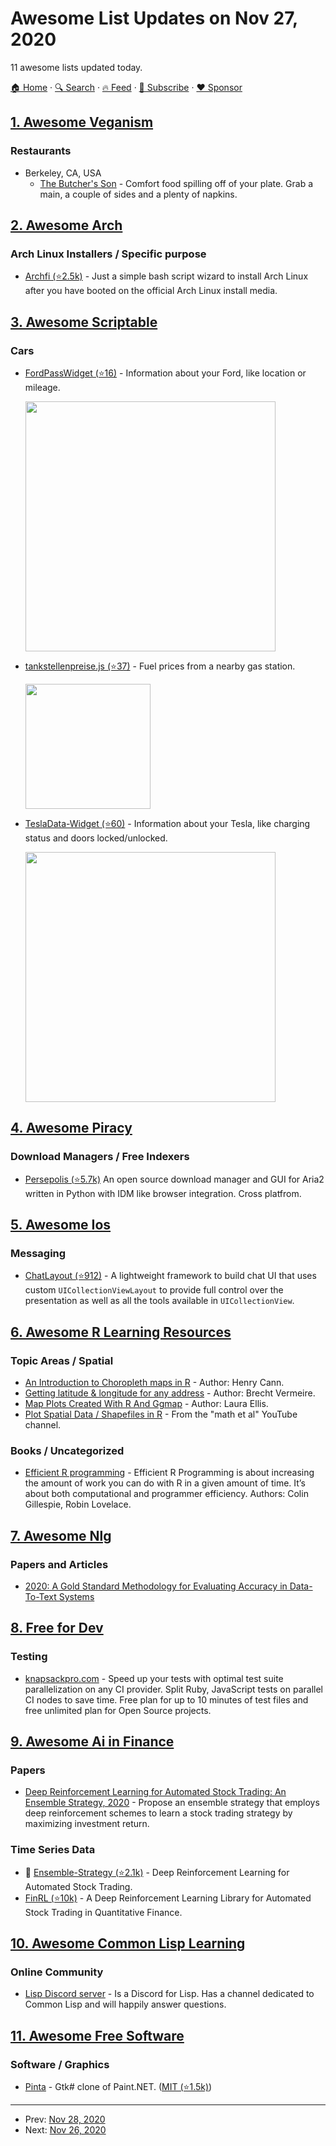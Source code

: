 # Awesome List Updates on Nov 27, 2020

11 awesome lists updated today.

[🏠 Home](/README.md) · [🔍 Search](https://www.trackawesomelist.com/search/) · [🔥 Feed](https://www.trackawesomelist.com/rss.xml) · [📮 Subscribe](https://trackawesomelist.us17.list-manage.com/subscribe?u=d2f0117aa829c83a63ec63c2f&id=36a103854c) · [❤️  Sponsor](https://github.com/sponsors/theowenyoung)



## [1. Awesome Veganism](/content/sdassow/awesome-veganism/README.md)

### Restaurants

*   Berkeley, CA, USA
    *   [The Butcher's Son](https://www.thebutchersveganson.com/) - Comfort food spilling off of your plate. Grab a main, a couple of sides and a plenty of napkins.

## [2. Awesome Arch](/content/PandaFoss/Awesome-Arch/README.md)

### Arch Linux Installers / Specific purpose

*   [Archfi (⭐2.5k)](https://github.com/MatMoul/archfi) - Just a simple bash script wizard to install Arch Linux after you have booted on the official Arch Linux install media.

## [3. Awesome Scriptable](/content/dersvenhesse/awesome-scriptable/README.md)

### Cars

*   [FordPassWidget (⭐16)](https://github.com/dschablowsky/FordPassWidget) - Information about your Ford, like location or mileage.

    <img src="https://raw.githubusercontent.com/dschablowsky/FordPassWidget/master/fp-widget.jpg" width="400"/>
*   [tankstellenpreise.js (⭐37)](https://github.com/Necriso/ScriptableWidgets/blob/main/tankstellenpreise.js) - Fuel prices from a nearby gas station.

    <img src="https://raw.githubusercontent.com/Necriso/ScriptableWidgets/main/images/tankstellenpreise.png" width="200"/>
*   [TeslaData-Widget (⭐60)](https://github.com/DrieStone/TeslaData-Widget) - Information about your Tesla, like charging status and doors locked/unlocked.

    <img src="https://raw.githubusercontent.com/DrieStone/TeslaData-Widget/main/documentation/screen_001.png" width="400"/>

## [4. Awesome Piracy](/content/Igglybuff/awesome-piracy/README.md)

### Download Managers / Free Indexers

*   [Persepolis (⭐5.7k)](https://github.com/persepolisdm/persepolis) An open source download manager and GUI for Aria2 written in Python with IDM like browser integration. Cross platfrom.

## [5. Awesome Ios](/content/vsouza/awesome-ios/README.md)

### Messaging

*   [ChatLayout (⭐912)](https://github.com/ekazaev/ChatLayout) - A lightweight framework to build chat UI that uses custom `UICollectionViewLayout` to provide full control over the presentation as well as all the tools available in `UICollectionView`.

## [6. Awesome R Learning Resources](/content/iamericfletcher/awesome-r-learning-resources/README.md)

### Topic Areas / Spatial

*   [An Introduction to Choropleth maps in R](https://rstudio-pubs-static.s3.amazonaws.com/324400_69a673183ba449e9af4011b1eeb456b9.html) - Author: Henry Cann.
*   [Getting latitude & longitude for any address](https://discourse.looker.com/t/get-latitude-longitude-for-any-location-through-google-sheets-and-plot-these-in-looker/5402) - Author: Brecht Vermeire.
*   [Map Plots Created With R And Ggmap](https://www.littlemissdata.com/blog/maps) - Author: Laura Ellis.
*   [Plot Spatial Data / Shapefiles in R](https://www.youtube.com/watch?v=uZtto0cYjZM) - From the "math et al" YouTube channel.

### Books / Uncategorized

*   [Efficient R programming](https://csgillespie.github.io/efficientR/) - Efficient R Programming is about increasing the amount of work you can do with R in a given amount of time. It’s about both computational and programmer efficiency. Authors: Colin Gillespie, Robin Lovelace.

## [7. Awesome Nlg](/content/accelerated-text/awesome-nlg/README.md)

### Papers and Articles

*   [2020: A Gold Standard Methodology for Evaluating Accuracy in Data-To-Text Systems](https://arxiv.org/abs/2011.03992)

## [8. Free for Dev](/content/ripienaar/free-for-dev/README.md)

### Testing

*   [knapsackpro.com](https://knapsackpro.com) - Speed up your tests with optimal test suite parallelization on any CI provider. Split Ruby, JavaScript tests on parallel CI nodes to save time. Free plan for up to 10 minutes of test files and free unlimited plan for Open Source projects.

## [9. Awesome Ai in Finance](/content/georgezouq/awesome-ai-in-finance/README.md)

### Papers

*   [Deep Reinforcement Learning for Automated Stock Trading: An Ensemble Strategy, 2020](https://papers.ssrn.com/sol3/papers.cfm?abstract_id=3690996) - Propose an ensemble strategy that employs deep reinforcement schemes to learn a stock trading strategy by maximizing investment return.

### Time Series Data

*   🌟 [Ensemble-Strategy (⭐2.1k)](https://github.com/AI4Finance-LLC/Deep-Reinforcement-Learning-for-Automated-Stock-Trading-Ensemble-Strategy-ICAIF-2020) - Deep Reinforcement Learning for Automated Stock Trading.
*   [FinRL (⭐10k)](https://github.com/AI4Finance-LLC/FinRL-Library) - A Deep Reinforcement Learning Library for Automated Stock Trading in Quantitative Finance.

## [10. Awesome Common Lisp Learning](/content/GustavBertram/awesome-common-lisp-learning/README.md)

### Online Community

*   [Lisp Discord server](https://discord.gg/7tSq5EaA6Z) - Is a Discord for Lisp. Has a channel dedicated to Common Lisp and will happily answer questions.

## [11. Awesome Free Software](/content/johnjago/awesome-free-software/README.md)

### Software / Graphics

*   [Pinta](https://pinta-project.com/) - Gtk# clone of Paint.NET. ([MIT (⭐1.5k)](https://github.com/PintaProject/Pinta/blob/master/license-mit.txt))

---

- Prev: [Nov 28, 2020](/content/2020/11/28/README.md)
- Next: [Nov 26, 2020](/content/2020/11/26/README.md)
